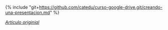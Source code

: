 {% include "git+https://github.com/catedu/curso-google-drive.git/creando-una-presentacion.md" %}

[_Artículo originial_](https://catedu.gitbooks.io/trabajo-colaborativo-con-google-drive/content/creando-una-presentacion.html)